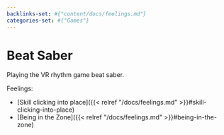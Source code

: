 ```yaml
---
backlinks-set: #{"content/docs/feelings.md"}
categories-set: #{"Games"}
---
```

# Beat Saber

Playing the VR rhythm game beat saber.

Feelings: 

  - [Skill clicking into place]({{< relref "/docs/feelings.md" >}}#skill-clicking-into-place)
  - [Being in the Zone]({{< relref "/docs/feelings.md" >}}#being-in-the-zone)